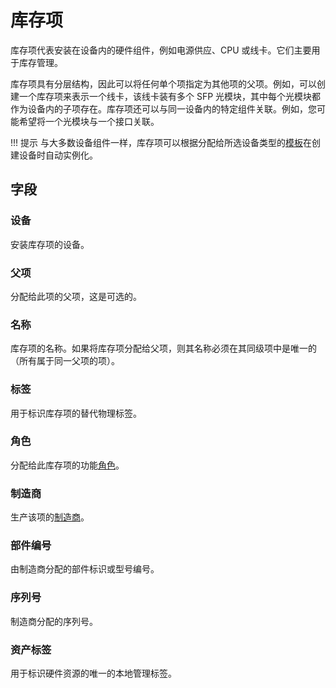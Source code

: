 # 库存项

库存项代表安装在设备内的硬件组件，例如电源供应、CPU 或线卡。它们主要用于库存管理。

库存项具有分层结构，因此可以将任何单个项指定为其他项的父项。例如，可以创建一个库存项来表示一个线卡，该线卡装有多个 SFP 光模块，其中每个光模块都作为设备内的子项存在。库存项还可以与同一设备内的特定组件关联。例如，您可能希望将一个光模块与一个接口关联。

!!! 提示
    与大多数设备组件一样，库存项可以根据分配给所选设备类型的[模板](./inventoryitemtemplate.md)在创建设备时自动实例化。

## 字段

### 设备

安装库存项的设备。

### 父项

分配给此项的父项，这是可选的。

### 名称

库存项的名称。如果将库存项分配给父项，则其名称必须在其同级项中是唯一的（所有属于同一父项的项）。

### 标签

用于标识库存项的替代物理标签。

### 角色

分配给此库存项的功能[角色](./inventoryitemrole.md)。

### 制造商

生产该项的[制造商](./manufacturer.md)。

### 部件编号

由制造商分配的部件标识或型号编号。

### 序列号

制造商分配的序列号。

### 资产标签

用于标识硬件资源的唯一的本地管理标签。
